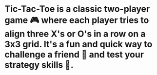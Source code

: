 # Tic-Tac-Toe is a classic two-player game 🎮 where each player tries to align three X's or O's in a row on a 3x3 grid. It's a fun and quick way to challenge a friend 👫 and test your strategy skills 🧠.
